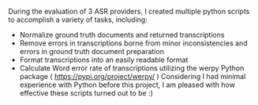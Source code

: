 During the evaluation of 3 ASR providers, I created multiple python scripts to accomplish a variety of tasks, including: 
  * Normalize ground truth documents and returned transcriptions
  * Remove errors in transcriptions borne from minor inconsistencies and errors in ground truth document preparation
  * Format transcriptions into an easily readable format
  * Calculate Word error rate of transcriptions utilizing the werpy Python package ( https://pypi.org/project/werpy/ )
Considering I had minimal experience with Python before this project, I am pleased with how effective these scripts turned out to be :) 
